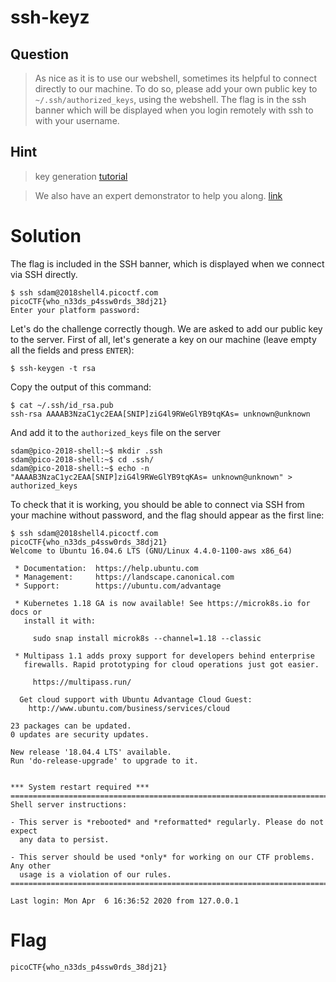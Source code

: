 # ssh-keyz
## Question
>As nice as it is to use our webshell, sometimes its helpful to connect directly to our machine. To do so, please add your own public key to `~/.ssh/authorized_keys`, using the webshell. The flag is in the ssh banner which will be displayed when you login remotely with ssh to with your username.

## Hint
>key generation [tutorial](https://confluence.atlassian.com/bitbucketserver/creating-ssh-keys-776639788.html)

>We also have an expert demonstrator to help you along. [link](https://www.youtube.com/watch?v=3CN65ccfllU&list=PLJ_vkrXdcgH-lYlRV8O-kef2zWvoy79yP&index=4)

# Solution
The flag is included in the SSH banner, which is displayed when we connect via SSH directly.
~~~~
$ ssh sdam@2018shell4.picoctf.com
picoCTF{who_n33ds_p4ssw0rds_38dj21}
Enter your platform password: 
~~~~

Let's do the challenge correctly though. We are asked to add our public key to the server. First of all, let's generate a key on our machine (leave empty all the fields and press `ENTER`):
~~~~
$ ssh-keygen -t rsa
~~~~

Copy the output of this command:
~~~~
$ cat ~/.ssh/id_rsa.pub
ssh-rsa AAAAB3NzaC1yc2EAA[SNIP]ziG4l9RWeGlYB9tqKAs= unknown@unknown
~~~~

And add it to the `authorized_keys` file on the server
~~~~
sdam@pico-2018-shell:~$ mkdir .ssh
sdam@pico-2018-shell:~$ cd .ssh/
sdam@pico-2018-shell:~$ echo -n "AAAAB3NzaC1yc2EAA[SNIP]ziG4l9RWeGlYB9tqKAs= unknown@unknown" > authorized_keys
~~~~

To check that it is working, you should be able to connect via SSH from your machine without password, and the flag should appear as the first line:
~~~~
$ ssh sdam@2018shell4.picoctf.com
picoCTF{who_n33ds_p4ssw0rds_38dj21}
Welcome to Ubuntu 16.04.6 LTS (GNU/Linux 4.4.0-1100-aws x86_64)

 * Documentation:  https://help.ubuntu.com
 * Management:     https://landscape.canonical.com
 * Support:        https://ubuntu.com/advantage

 * Kubernetes 1.18 GA is now available! See https://microk8s.io for docs or
   install it with:

     sudo snap install microk8s --channel=1.18 --classic

 * Multipass 1.1 adds proxy support for developers behind enterprise
   firewalls. Rapid prototyping for cloud operations just got easier.

     https://multipass.run/

  Get cloud support with Ubuntu Advantage Cloud Guest:
    http://www.ubuntu.com/business/services/cloud

23 packages can be updated.
0 updates are security updates.

New release '18.04.4 LTS' available.
Run 'do-release-upgrade' to upgrade to it.


*** System restart required ***
================================================================================
Shell server instructions:

- This server is *rebooted* and *reformatted* regularly. Please do not expect
  any data to persist.

- This server should be used *only* for working on our CTF problems. Any other
  usage is a violation of our rules.
================================================================================

Last login: Mon Apr  6 16:36:52 2020 from 127.0.0.1
~~~~

# Flag
`picoCTF{who_n33ds_p4ssw0rds_38dj21}`
